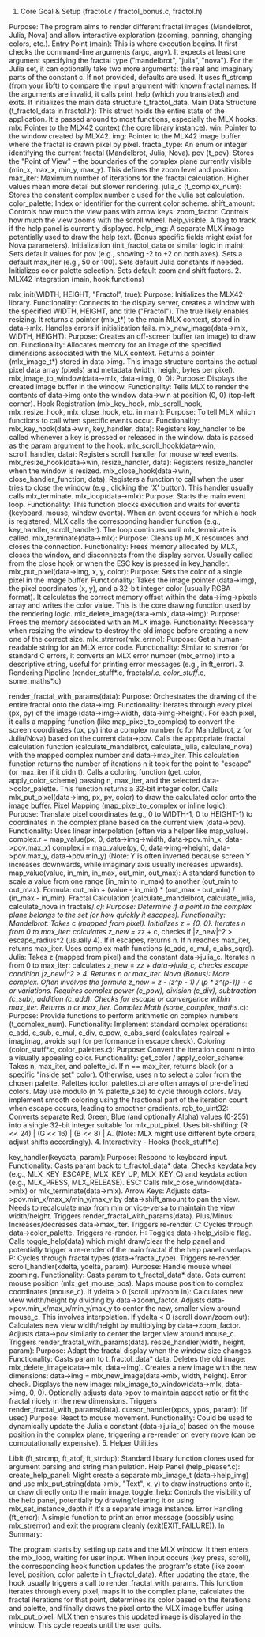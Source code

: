 1. Core Goal & Setup (fractol.c / fractol_bonus.c, fractol.h)

Purpose: The program aims to render different fractal images (Mandelbrot, Julia, Nova) and allow interactive exploration (zooming, panning, changing colors, etc.).
Entry Point (main):
This is where execution begins.
It first checks the command-line arguments (argc, argv). It expects at least one argument specifying the fractal type ("mandelbrot", "julia", "nova").
For the Julia set, it can optionally take two more arguments: the real and imaginary parts of the constant c. If not provided, defaults are used.
It uses ft_strcmp (from your libft) to compare the input argument with known fractal names.
If the arguments are invalid, it calls print_help (which you translated) and exits.
It initializes the main data structure t_fractol_data.
Main Data Structure (t_fractol_data in fractol.h):
This struct holds the entire state of the application. It's passed around to most functions, especially the MLX hooks.
mlx: Pointer to the MLX42 context (the core library instance).
win: Pointer to the window created by MLX42.
img: Pointer to the MLX42 image buffer where the fractal is drawn pixel by pixel.
fractal_type: An enum or integer identifying the current fractal (Mandelbrot, Julia, Nova).
pov (t_pov): Stores the "Point of View" – the boundaries of the complex plane currently visible (min_x, max_x, min_y, max_y). This defines the zoom level and position.
max_iter: Maximum number of iterations for the fractal calculation. Higher values mean more detail but slower rendering.
julia_c (t_complex_num): Stores the constant complex number c used for the Julia set calculation.
color_palette: Index or identifier for the current color scheme.
shift_amount: Controls how much the view pans with arrow keys.
zoom_factor: Controls how much the view zooms with the scroll wheel.
help_visible: A flag to track if the help panel is currently displayed.
help_img: A separate MLX image potentially used to draw the help text.
(Bonus specific fields might exist for Nova parameters).
Initialization (init_fractol_data or similar logic in main):
Sets default values for pov (e.g., showing -2 to +2 on both axes).
Sets a default max_iter (e.g., 50 or 100).
Sets default Julia constants if needed.
Initializes color palette selection.
Sets default zoom and shift factors.
2. MLX42 Integration (main, hook functions)

mlx_init(WIDTH, HEIGHT, "Fractol", true):
Purpose: Initializes the MLX42 library.
Functionality: Connects to the display server, creates a window with the specified WIDTH, HEIGHT, and title ("Fractol"). The true likely enables resizing. It returns a pointer (mlx_t*) to the main MLX context, stored in data->mlx. Handles errors if initialization fails.
mlx_new_image(data->mlx, WIDTH, HEIGHT):
Purpose: Creates an off-screen buffer (an image) to draw on.
Functionality: Allocates memory for an image of the specified dimensions associated with the MLX context. Returns a pointer (mlx_image_t*) stored in data->img. This image structure contains the actual pixel data array (pixels) and metadata (width, height, bytes per pixel).
mlx_image_to_window(data->mlx, data->img, 0, 0):
Purpose: Displays the created image buffer in the window.
Functionality: Tells MLX to render the contents of data->img onto the window data->win at position (0, 0) (top-left corner).
Hook Registration (mlx_key_hook, mlx_scroll_hook, mlx_resize_hook, mlx_close_hook, etc. in main):
Purpose: To tell MLX which functions to call when specific events occur.
Functionality:
mlx_key_hook(data->win, key_handler, data): Registers key_handler to be called whenever a key is pressed or released in the window. data is passed as the param argument to the hook.
mlx_scroll_hook(data->win, scroll_handler, data): Registers scroll_handler for mouse wheel events.
mlx_resize_hook(data->win, resize_handler, data): Registers resize_handler when the window is resized.
mlx_close_hook(data->win, close_handler_function, data): Registers a function to call when the user tries to close the window (e.g., clicking the 'X' button). This handler usually calls mlx_terminate.
mlx_loop(data->mlx):
Purpose: Starts the main event loop.
Functionality: This function blocks execution and waits for events (keyboard, mouse, window events). When an event occurs for which a hook is registered, MLX calls the corresponding handler function (e.g., key_handler, scroll_handler). The loop continues until mlx_terminate is called.
mlx_terminate(data->mlx):
Purpose: Cleans up MLX resources and closes the connection.
Functionality: Frees memory allocated by MLX, closes the window, and disconnects from the display server. Usually called from the close hook or when the ESC key is pressed in key_handler.
mlx_put_pixel(data->img, x, y, color):
Purpose: Sets the color of a single pixel in the image buffer.
Functionality: Takes the image pointer (data->img), the pixel coordinates (x, y), and a 32-bit integer color (usually RGBA format). It calculates the correct memory offset within the data->img->pixels array and writes the color value. This is the core drawing function used by the rendering logic.
mlx_delete_image(data->mlx, data->img):
Purpose: Frees the memory associated with an MLX image.
Functionality: Necessary when resizing the window to destroy the old image before creating a new one of the correct size.
mlx_strerror(mlx_errno):
Purpose: Get a human-readable string for an MLX error code.
Functionality: Similar to strerror for standard C errors, it converts an MLX error number (mlx_errno) into a descriptive string, useful for printing error messages (e.g., in ft_error).
3. Rendering Pipeline (render_stuff*.c, fractals/*.c, color_stuff*.c, some_maths*.c)

render_fractal_with_params(data):
Purpose: Orchestrates the drawing of the entire fractal onto the data->img.
Functionality:
Iterates through every pixel (px, py) of the image (data->img->width, data->img->height).
For each pixel, it calls a mapping function (like map_pixel_to_complex) to convert the screen coordinates (px, py) into a complex number (c for Mandelbrot, z for Julia/Nova) based on the current data->pov.
Calls the appropriate fractal calculation function (calculate_mandelbrot, calculate_julia, calculate_nova) with the mapped complex number and data->max_iter.
This calculation function returns the number of iterations n it took for the point to "escape" (or max_iter if it didn't).
Calls a coloring function (get_color, apply_color_scheme) passing n, max_iter, and the selected data->color_palette. This function returns a 32-bit integer color.
Calls mlx_put_pixel(data->img, px, py, color) to draw the calculated color onto the image buffer.
Pixel Mapping (map_pixel_to_complex or inline logic):
Purpose: Translate pixel coordinates (e.g., 0 to WIDTH-1, 0 to HEIGHT-1) to coordinates in the complex plane based on the current view (data->pov).
Functionality: Uses linear interpolation (often via a helper like map_value).
complex.r = map_value(px, 0, data->img->width, data->pov.min_x, data->pov.max_x)
complex.i = map_value(py, 0, data->img->height, data->pov.max_y, data->pov.min_y) (Note: Y is often inverted because screen Y increases downwards, while imaginary axis usually increases upwards).
map_value(value, in_min, in_max, out_min, out_max): A standard function to scale a value from one range (in_min to in_max) to another (out_min to out_max). Formula: out_min + (value - in_min) * (out_max - out_min) / (in_max - in_min).
Fractal Calculation (calculate_mandelbrot, calculate_julia, calculate_nova in fractals/*.c):
Purpose: Determine if a point in the complex plane belongs to the set (or how quickly it escapes).
Functionality:
Mandelbrot: Takes c (mapped from pixel). Initializes z = {0, 0}. Iterates n from 0 to max_iter: calculates z_new = z*z + c, checks if |z_new|^2 > escape_radius^2 (usually 4). If it escapes, returns n. If n reaches max_iter, returns max_iter. Uses complex math functions (c_add, c_mul, c_abs_sqrd).
Julia: Takes z (mapped from pixel) and the constant data->julia_c. Iterates n from 0 to max_iter: calculates z_new = z*z + data->julia_c, checks escape condition |z_new|^2 > 4. Returns n or max_iter.
Nova (Bonus): More complex. Often involves the formula z_new = z - (z^p - 1) / (p * z^(p-1)) + c or variations. Requires complex power (c_pow), division (c_div), subtraction (c_sub), addition (c_add). Checks for escape or convergence within max_iter. Returns n or max_iter.
Complex Math (some_complex_maths*.c):
Purpose: Provide functions to perform arithmetic on complex numbers (t_complex_num).
Functionality: Implement standard complex operations: c_add, c_sub, c_mul, c_div, c_pow, c_abs_sqrd (calculates realreal + imagimag, avoids sqrt for performance in escape check).
Coloring (color_stuff*.c, color_palettes.c):
Purpose: Convert the iteration count n into a visually appealing color.
Functionality:
get_color / apply_color_scheme: Takes n, max_iter, and palette_id.
If n == max_iter, returns black (or a specific "inside set" color).
Otherwise, uses n to select a color from the chosen palette. Palettes (color_palettes.c) are often arrays of pre-defined colors.
May use modulo (n % palette_size) to cycle through colors.
May implement smooth coloring using the fractional part of the iteration count when escape occurs, leading to smoother gradients.
rgb_to_uint32: Converts separate Red, Green, Blue (and optionally Alpha) values (0-255) into a single 32-bit integer suitable for mlx_put_pixel. Uses bit-shifting: (R << 24) | (G << 16) | (B << 8) | A. (Note: MLX might use different byte orders, adjust shifts accordingly).
4. Interactivity - Hooks (hook_stuff*.c)

key_handler(keydata, param):
Purpose: Respond to keyboard input.
Functionality:
Casts param back to t_fractol_data* data.
Checks keydata.key (e.g., MLX_KEY_ESCAPE, MLX_KEY_UP, MLX_KEY_C) and keydata.action (e.g., MLX_PRESS, MLX_RELEASE).
ESC: Calls mlx_close_window(data->mlx) or mlx_terminate(data->mlx).
Arrow Keys: Adjusts data->pov.min_x/max_x/min_y/max_y by data->shift_amount to pan the view. Needs to recalculate max from min or vice-versa to maintain the view width/height. Triggers render_fractal_with_params(data).
Plus/Minus: Increases/decreases data->max_iter. Triggers re-render.
C: Cycles through data->color_palette. Triggers re-render.
H: Toggles data->help_visible flag. Calls toggle_help(data) which might draw/clear the help panel and potentially trigger a re-render of the main fractal if the help panel overlaps.
P: Cycles through fractal types (data->fractal_type). Triggers re-render.
scroll_handler(xdelta, ydelta, param):
Purpose: Handle mouse wheel zooming.
Functionality:
Casts param to t_fractol_data* data.
Gets current mouse position (mlx_get_mouse_pos).
Maps mouse position to complex coordinates (mouse_c).
If ydelta > 0 (scroll up/zoom in):
Calculates new view width/height by dividing by data->zoom_factor.
Adjusts data->pov.min_x/max_x/min_y/max_y to center the new, smaller view around mouse_c. This involves interpolation.
If ydelta < 0 (scroll down/zoom out):
Calculates new view width/height by multiplying by data->zoom_factor.
Adjusts data->pov similarly to center the larger view around mouse_c.
Triggers render_fractal_with_params(data).
resize_handler(width, height, param):
Purpose: Adapt the fractal display when the window size changes.
Functionality:
Casts param to t_fractol_data* data.
Deletes the old image: mlx_delete_image(data->mlx, data->img).
Creates a new image with the new dimensions: data->img = mlx_new_image(data->mlx, width, height). Error check.
Displays the new image: mlx_image_to_window(data->mlx, data->img, 0, 0).
Optionally adjusts data->pov to maintain aspect ratio or fit the fractal nicely in the new dimensions.
Triggers render_fractal_with_params(data).
cursor_handler(xpos, ypos, param): (If used)
Purpose: React to mouse movement.
Functionality: Could be used to dynamically update the Julia c constant (data->julia_c) based on the mouse position in the complex plane, triggering a re-render on every move (can be computationally expensive).
5. Helper Utilities

Libft (ft_strcmp, ft_atof, ft_strdup): Standard library function clones used for argument parsing and string manipulation.
Help Panel (help_please*.c):
create_help_panel: Might create a separate mlx_image_t (data->help_img) and use mlx_put_string(data->mlx, "Text", x, y) to draw instructions onto it, or draw directly onto the main image.
toggle_help: Controls the visibility of the help panel, potentially by drawing/clearing it or using mlx_set_instance_depth if it's a separate image instance.
Error Handling (ft_error): A simple function to print an error message (possibly using mlx_strerror) and exit the program cleanly (exit(EXIT_FAILURE)).
In Summary:

The program starts by setting up data and the MLX window. It then enters the mlx_loop, waiting for user input. When input occurs (key press, scroll), the corresponding hook function updates the program's state (like zoom level, position, color palette in t_fractol_data). After updating the state, the hook usually triggers a call to render_fractal_with_params. This function iterates through every pixel, maps it to the complex plane, calculates the fractal iterations for that point, determines its color based on the iterations and palette, and finally draws the pixel onto the MLX image buffer using mlx_put_pixel. MLX then ensures this updated image is displayed in the window. This cycle repeats until the user quits.